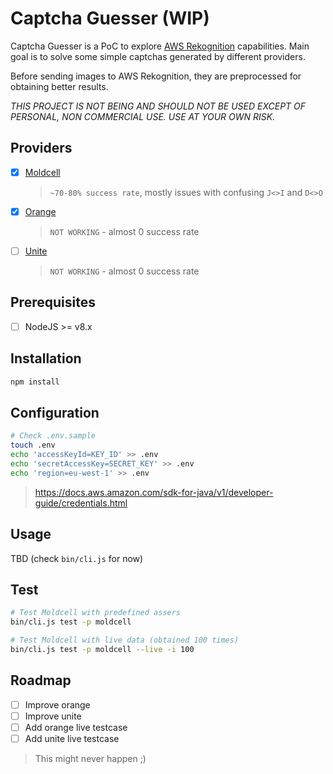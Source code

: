 # Captcha Guesser (WIP)

Captcha Guesser is a PoC to explore [AWS Rekognition](https://aws.amazon.com/rekognition/) capabilities.
Main goal is to solve some simple captchas generated by different providers.

Before sending images to AWS Rekognition, they are preprocessed for obtaining better results.

*THIS PROJECT IS NOT BEING AND SHOULD NOT BE USED EXCEPT OF PERSONAL, NON COMMERCIAL USE. USE AT YOUR OWN RISK.*

## Providers

- [x] [Moldcell](http://moldcell.md)
  > `~70-80% success rate`, mostly issues with confusing `J<>I` and `D<>O`

- [x] [Orange](https://www.orange.md)
  > `NOT WORKING` - almost 0 success rate

- [ ] [Unite](http://unite.md)
  > `NOT WORKING` - almost 0 success rate

## Prerequisites

- [ ] NodeJS >= v8.x

## Installation

```bash
npm install
```

## Configuration

```bash
# Check .env.sample
touch .env
echo 'accessKeyId=KEY_ID' >> .env
echo 'secretAccessKey=SECRET_KEY' >> .env
echo 'region=eu-west-1' >> .env
```

> https://docs.aws.amazon.com/sdk-for-java/v1/developer-guide/credentials.html

## Usage

TBD (check `bin/cli.js` for now)

## Test

```bash
# Test Moldcell with predefined assers
bin/cli.js test -p moldcell

# Test Moldcell with live data (obtained 100 times)
bin/cli.js test -p moldcell --live -i 100
```

## Roadmap

- [ ] Improve orange
- [ ] Improve unite
- [ ] Add orange live testcase
- [ ] Add unite live testcase

> This might never happen ;)
